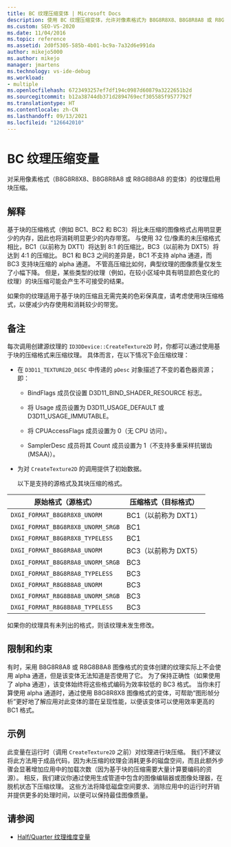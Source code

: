```yaml
---
title: BC 纹理压缩变体 | Microsoft Docs
description: 使用 BC 纹理压缩变体，允许对像素格式为 B8G8R8X8、B8G8R8A8 或 R8G8B8A8 变体的纹理进行块压缩 (BC)。
ms.custom: SEO-VS-2020
ms.date: 11/04/2016
ms.topic: reference
ms.assetid: 2d0f5305-585b-4b01-bc9a-7a32d6e991da
author: mikejo5000
ms.author: mikejo
manager: jmartens
ms.technology: vs-ide-debug
ms.workload:
- multiple
ms.openlocfilehash: 6723493257ef7df194c0987d60879a3222651b2d
ms.sourcegitcommit: b12a38744db371d2894769ecf305585f9577792f
ms.translationtype: HT
ms.contentlocale: zh-CN
ms.lasthandoff: 09/13/2021
ms.locfileid: "126642010"
---
```

# <a name="bc-texture-compression-variant"></a>BC 纹理压缩变量
对采用像素格式（B8G8R8X8、B8G8R8A8 或 R8G8B8A8 的变体）的纹理启用块压缩。

## <a name="interpretation"></a>解释
 基于块的压缩格式（例如 BC1、BC2 和 BC3）将比未压缩的图像格式占用明显更少的内存，因此也将消耗明显更少的内存带宽。 与使用 32 位/像素的未压缩格式相比，BC1（以前称为 DXT1）将达到 8:1 的压缩比，BC3（以前称为 DXT5）将达到 4:1 的压缩比。 BC1 和 BC3 之间的差异是，BC1 不支持 alpha 通道，而 BC3 支持块压缩的 alpha 通道。 不管高压缩比如何，典型纹理的图像质量仅发生了小幅下降。 但是，某些类型的纹理（例如，在较小区域中具有明显颜色变化的纹理）的块压缩可能会产生不可接受的结果。

 如果你的纹理适用于基于块的压缩且无需完美的色彩保真度，请考虑使用块压缩格式，以便减少内存使用和消耗较少的带宽。

## <a name="remarks"></a>备注
 每次调用创建源纹理的 `ID3DDevice::CreateTexture2D` 时，你都可以通过使用基于块的压缩格式来压缩纹理。 具体而言，在以下情况下会压缩纹理：

- 在 `D3D11_TEXTURE2D_DESC` 中传递的 `pDesc` 对象描述了不变的着色器资源；即：

  - BindFlags 成员仅设置 D3D11_BIND_SHADER_RESOURCE 标志。

  - 将 Usage 成员设置为 D3D11_USAGE_DEFAULT 或 D3D11_USAGE_IMMUTABLE。

  - 将 CPUAccessFlags 成员设置为 0（无 CPU 访问）。

  - SamplerDesc 成员将其 Count 成员设置为 1（不支持多重采样抗锯齿 (MSAA)）。

- 为对 `CreateTexture2D` 的调用提供了初始数据。

  以下是支持的源格式及其块压缩的格式。

|原始格式（源格式）|压缩格式（目标格式）|
|------------------------------|------------------------------|
|`DXGI_FORMAT_B8G8R8X8_UNORM`|BC1（以前称为 DXT1）|
|`DXGI_FORMAT_B8G8R8X8_UNORM_SRGB`|BC1|
|`DXGI_FORMAT_B8G8R8X8_TYPELESS`|BC1|
|`DXGI_FORMAT_B8G8R8A8_UNORM`|BC3（以前称为 DXT5）|
|`DXGI_FORMAT_B8G8R8A8_UNORM_SRGB`|BC3|
|`DXGI_FORMAT_B8G8R8A8_TYPELESS`|BC3|
|`DXGI_FORMAT_R8G8B8A8_UNORM`|BC3|
|`DXGI_FORMAT_R8G8B8A8_UNORM_SRGB`|BC3|
|`DXGI_FORMAT_R8G8B8A8_TYPELESS`|BC3|

 如果你的纹理具有未列出的格式，则该纹理未发生修改。

## <a name="restrictions-and-limitations"></a>限制和约束
 有时，采用 B8G8R8A8 或 R8G8B8A8 图像格式的变体创建的纹理实际上不会使用 alpha 通道，但是该变体无法知道是否使用了它。 为了保持正确性（如果使用了 alpha 通道），该变体始终将这些格式编码为效率较低的 BC3 格式。 当你未打算使用 alpha 通道时，通过使用 B8G8R8X8 图像格式的变体，可帮助“图形帧分析”更好地了解应用对此变体的潜在呈现性能，以便该变体可以使用效率更高的 BC1 格式。

## <a name="example"></a>示例
 此变量在运行时（调用 `CreateTexture2D` 之前）对纹理进行块压缩。 我们不建议将此方法用于成品代码，因为未压缩的纹理会消耗更多的磁盘空间，而且此额外步骤会显著增加应用中的加载次数（因为基于块的压缩需要大量计算要编码的资源）。 相反，我们建议你通过使用生成管道中包含的图像编辑器或图像处理器，在脱机状态下压缩纹理。 这些方法将降低磁盘空间要求、消除应用中的运行时开销并提供更多的处理时间，以便可以保持最佳图像质量。

## <a name="see-also"></a>请参阅
- [Half/Quarter 纹理维度变量](half-quarter-texture-dimensions-variant.md)